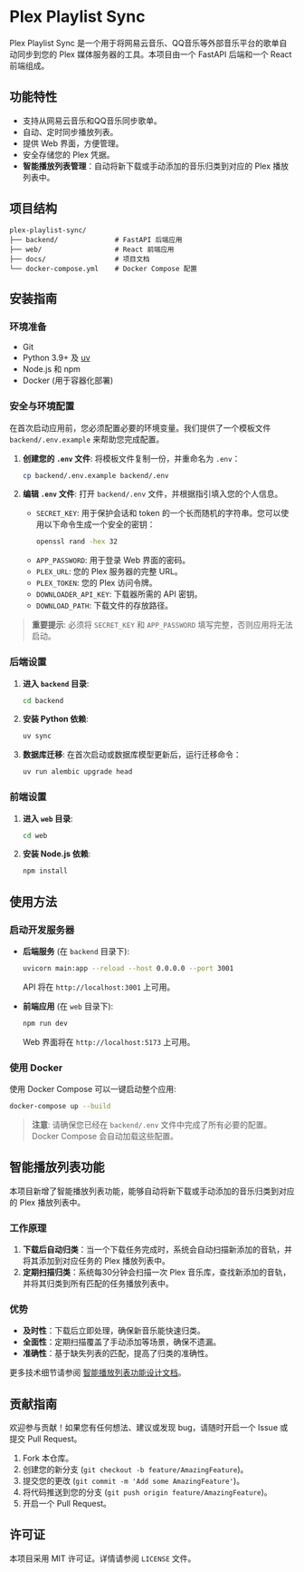 # Plex Playlist Sync

Plex Playlist Sync 是一个用于将网易云音乐、QQ音乐等外部音乐平台的歌单自动同步到您的 Plex 媒体服务器的工具。本项目由一个 FastAPI 后端和一个 React 前端组成。

## 功能特性

- 支持从网易云音乐和QQ音乐同步歌单。
- 自动、定时同步播放列表。
- 提供 Web 界面，方便管理。
- 安全存储您的 Plex 凭据。
- **智能播放列表管理**：自动将新下载或手动添加的音乐归类到对应的 Plex 播放列表中。

## 项目结构

```
plex-playlist-sync/
├── backend/              # FastAPI 后端应用
├── web/                  # React 前端应用
├── docs/                 # 项目文档
└── docker-compose.yml    # Docker Compose 配置
```

## 安装指南

### 环境准备

- Git
- Python 3.9+ 及 [uv](https://github.com/astral-sh/uv)
- Node.js 和 npm
- Docker (用于容器化部署)

### 安全与环境配置

在首次启动应用前，您必须配置必要的环境变量。我们提供了一个模板文件 `backend/.env.example` 来帮助您完成配置。

1.  **创建您的 `.env` 文件**:
    将模板文件复制一份，并重命名为 `.env`：
    ```bash
    cp backend/.env.example backend/.env
    ```

2.  **编辑 `.env` 文件**:
    打开 `backend/.env` 文件，并根据指引填入您的个人信息。

    - `SECRET_KEY`: 用于保护会话和 token 的一个长而随机的字符串。您可以使用以下命令生成一个安全的密钥：
      ```bash
      openssl rand -hex 32
      ```
    - `APP_PASSWORD`: 用于登录 Web 界面的密码。
    - `PLEX_URL`: 您的 Plex 服务器的完整 URL。
    - `PLEX_TOKEN`: 您的 Plex 访问令牌。
    - `DOWNLOADER_API_KEY`: 下载器所需的 API 密钥。
    - `DOWNLOAD_PATH`: 下载文件的存放路径。

> **重要提示**: 必须将 `SECRET_KEY` 和 `APP_PASSWORD` 填写完整，否则应用将无法启动。

### 后端设置

1.  **进入 `backend` 目录**:
    ```bash
    cd backend
    ```

2.  **安装 Python 依赖**:
    ```bash
    uv sync
    ```

3.  **数据库迁移**:
    在首次启动或数据库模型更新后，运行迁移命令：
    ```bash
    uv run alembic upgrade head
    ```

### 前端设置

1.  **进入 `web` 目录**:
    ```bash
    cd web
    ```

2.  **安装 Node.js 依赖**:
    ```bash
    npm install
    ```

## 使用方法

### 启动开发服务器

- **后端服务** (在 `backend` 目录下):
  ```bash
  uvicorn main:app --reload --host 0.0.0.0 --port 3001
  ```
  API 将在 `http://localhost:3001` 上可用。

- **前端应用** (在 `web` 目录下):
  ```bash
  npm run dev
  ```
  Web 界面将在 `http://localhost:5173` 上可用。

### 使用 Docker

使用 Docker Compose 可以一键启动整个应用:

```bash
docker-compose up --build
```
> **注意**: 请确保您已经在 `backend/.env` 文件中完成了所有必要的配置。Docker Compose 会自动加载这些配置。

## 智能播放列表功能

本项目新增了智能播放列表功能，能够自动将新下载或手动添加的音乐归类到对应的 Plex 播放列表中。

### 工作原理

1. **下载后自动归类**：当一个下载任务完成时，系统会自动扫描新添加的音轨，并将其添加到对应任务的 Plex 播放列表中。
2. **定期扫描归类**：系统每30分钟会扫描一次 Plex 音乐库，查找新添加的音轨，并将其归类到所有匹配的任务播放列表中。

### 优势

- **及时性**：下载后立即处理，确保新音乐能快速归类。
- **全面性**：定期扫描覆盖了手动添加等场景，确保不遗漏。
- **准确性**：基于缺失列表的匹配，提高了归类的准确性。

更多技术细节请参阅 [智能播放列表功能设计文档](./docs/auto_playlist_feature.md)。

## 贡献指南

欢迎参与贡献！如果您有任何想法、建议或发现 bug，请随时开启一个 Issue 或提交 Pull Request。

1.  Fork 本仓库。
2.  创建您的新分支 (`git checkout -b feature/AmazingFeature`)。
3.  提交您的更改 (`git commit -m 'Add some AmazingFeature'`)。
4.  将代码推送到您的分支 (`git push origin feature/AmazingFeature`)。
5.  开启一个 Pull Request。

## 许可证

本项目采用 MIT 许可证。详情请参阅 `LICENSE` 文件。
